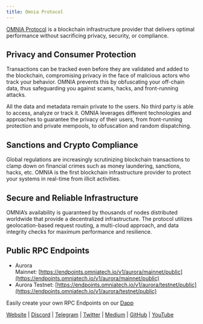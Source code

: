 ```yaml
---
title: Omnia Protocol
---
```

[​](https://doc.aurora.dev/integrate/rpc-node-providers/omnia#introduction "Direct link to heading")[OMNIA Protocol](https://omniatech.io/) is a blockchain infrastructure provider that delivers optimal performance without sacrificing privacy, security, or compliance.

## Privacy and Consumer Protection[​](https://doc.aurora.dev/integrate/rpc-node-providers/omnia#privacy-and-consumer-protection "Direct link to heading")

Transactions can be tracked even before they are validated and added to the blockchain, compromising privacy in the face of malicious actors who track your behavior. OMNIA prevents this by obfuscating your off-chain data, thus safeguarding you against scams, hacks, and front-running attacks.

All the data and metadata remain private to the users. No third party is able to access, analyze or track it. OMNIA leverages different technologies and approaches to guarantee the privacy of their users, from front-running protection and private mempools, to obfuscation and random dispatching.

## Sanctions and Crypto Compliance[​](https://doc.aurora.dev/integrate/rpc-node-providers/omnia#sanctions-and-crypto-compliance "Direct link to heading")

Global regulations are increasingly scrutinizing blockchain transactions to clamp down on financial crimes such as money laundering, sanctions, hacks, etc. OMNIA is the first blockchain infrastructure provider to protect your systems in real-time from illicit activities.

## Secure and Reliable Infrastructure[​](https://doc.aurora.dev/integrate/rpc-node-providers/omnia#secure-and-reliable-infrastructure "Direct link to heading")

OMNIA’s availability is guaranteed by thousands of nodes distributed worldwide that provide a decentralized infrastructure. The protocol utilizes geolocation-based request routing, a multi-cloud approach, and data integrity checks for maximum performance and resilience.

## Public RPC Endpoints[​](https://doc.aurora.dev/integrate/rpc-node-providers/omnia#public-rpc-endpoints "Direct link to heading")

*   Aurora Mainnet: [https://endpoints.omniatech.io/v1/aurora/mainnet/public](https://endpoints.omniatech.io/v1/aurora/mainnet/public)
*   Aurora Testnet: [https://endpoints.omniatech.io/v1/aurora/testnet/public](https://endpoints.omniatech.io/v1/aurora/testnet/public)

Easily create your own RPC Endpoints on our [Dapp](https://app.omniatech.io/)

[Website](https://omniatech.io/) | [Discord](https://discord.com/invite/omniaprotocol) | [Telegram](https://t.me/Omnia_protocol) | [Twitter](https://twitter.com/omnia_protocol) | [Medium](https://medium.com/omniaprotocol) | [GitHub](https://github.com/omniaprotocol) | [YouTube](https://www.youtube.com/@omniaprotocol)
